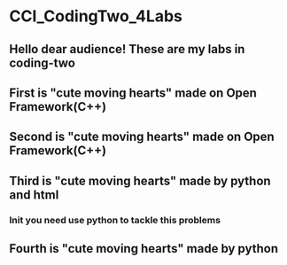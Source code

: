 # CCI_CodingTwo_4Labs
## Hello dear audience! These are my labs in coding-two
## First is "cute moving hearts" made on Open Framework(C++)

## Second is "cute moving hearts" made on Open Framework(C++)

## Third is "cute moving hearts" made by python and html
### Init you need use python to tackle this problems

## Fourth is "cute moving hearts" made by python
